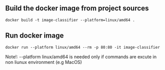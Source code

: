 ## Build the docker image from project sources

    docker build -t image-classifier --platform=linux/amd64 .

## Run docker image

    docker run --platform linux/amd64 --rm -p 80:80 -it image-classifier

Note!:  --platform linux/amd64 is  needed only if commands are excute in non liunux environment (e.g MacOS)

